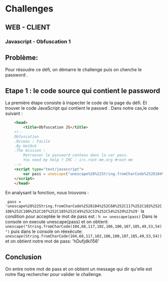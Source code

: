# Challenges

## WEB - CLIENT

### Javascript - Obfuscation 1

## Problème:

Pour résoudre ce défi, on démarre le challenge puis on cherche le password .

## Etape 1 :  le code source qui contient le password
La première étape consiste à inspecter le code de la page du défi. Et trouver le code JavaScript qui contient le passwd . Dans notre cas,le code suivant :

```html
    <head>
        <title>Obfuscation JS</title>
    <!-- 
    Obfuscation 
    .Niveau : Facile 
    .By Hel0ck
    .The mission : 
        Retrouver le password contenu dans la var pass.
        You need my help ? IRC : irc.root-me.org #root-me
    -->
    <script type="text/javascript">
        var pass = unescape("unescape%28%22String.fromCharCode%2528104%252C68%252C117%252C102%252C106%252C100%252C107%252C105%252C49%252C53%252C54%2529%22%29");
    </script>
    </head>

```
En analysant la fonction, nous trouvons  :

` pass = 'unescape%28%22String.fromCharCode%2528104%252C68%252C117%252C102%252C106%252C100%252C107%252C105%252C49%252C53%252C54%2529%22%29'`
la condition pour acceptée le mot de pass est :
`h == unescape(pass)`
Dans le console on execute unescape(pass) et on obtient: 
` unescape("String.fromCharCode(104,68,117,102,106,100,107,105,49,53,54)") `
puis dans le console on réexécute:
`unescape(String.fromCharCode(104,68,117,102,106,100,107,105,49,53,54))`
et on obtient notre mot de pass: 'hDufjdki156'




## Conclusion
On entre notre mot de pass et on obtient un message qui dir qu'elle est notre flag rechercher pour valider le challenge.

